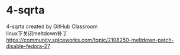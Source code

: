 # 4-sqrta
4-sqrta created by GitHub Classroom<br>
linux下关闭meltdown补丁  https://community.spiceworks.com/topic/2108250-meltdown-patch-disable-fedora-27
